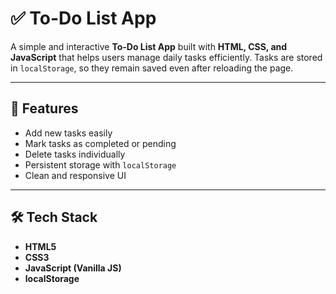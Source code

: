 # ✅ To-Do List App

A simple and interactive **To-Do List App** built with **HTML, CSS, and JavaScript** that helps users manage daily tasks efficiently. Tasks are stored in `localStorage`, so they remain saved even after reloading the page.

---

## 🚀 Features
- Add new tasks easily
- Mark tasks as completed or pending
- Delete tasks individually
- Persistent storage with `localStorage`
- Clean and responsive UI

---

## 🛠️ Tech Stack
- **HTML5**
- **CSS3**
- **JavaScript (Vanilla JS)**
- **localStorage**

